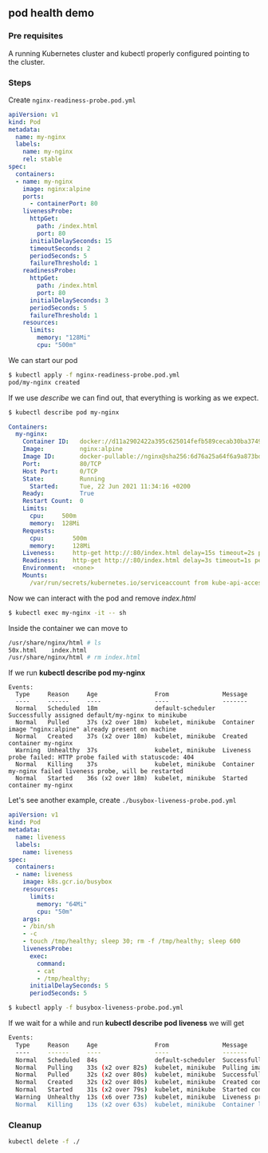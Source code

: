 ## pod health demo

### Pre requisites

A running Kubernetes cluster and kubectl properly configured pointing to the cluster.

### Steps

Create `nginx-readiness-probe.pod.yml`

```yml
apiVersion: v1
kind: Pod
metadata:
  name: my-nginx
  labels:
    name: my-nginx
    rel: stable
spec:
  containers:
  - name: my-nginx
    image: nginx:alpine
    ports:
      - containerPort: 80
    livenessProbe:
      httpGet:
        path: /index.html
        port: 80
      initialDelaySeconds: 15
      timeoutSeconds: 2
      periodSeconds: 5
      failureThreshold: 1
    readinessProbe:
      httpGet:
        path: /index.html
        port: 80
      initialDelaySeconds: 3
      periodSeconds: 5
      failureThreshold: 1
    resources:
      limits:
        memory: "128Mi"
        cpu: "500m"

```

We can start our pod

```bash
$ kubectl apply -f nginx-readiness-probe.pod.yml 
pod/my-nginx created
```

If we use _describe_ we can find out, that everything is working as we expect.

```bash
$ kubectl describe pod my-nginx
```

```yaml
Containers:
  my-nginx:
    Container ID:   docker://d11a2902422a395c625014fefb589cecab30ba37494ab4c4a86341d1b53eb9ca
    Image:          nginx:alpine
    Image ID:       docker-pullable://nginx@sha256:6d76a25a64f6a9a873bded796761bf7a1d18367570281d73d16750ce37fae297
    Port:           80/TCP
    Host Port:      0/TCP
    State:          Running
      Started:      Tue, 22 Jun 2021 11:34:16 +0200
    Ready:          True
    Restart Count:  0
    Limits:
      cpu:     500m
      memory:  128Mi
    Requests:
      cpu:        500m
      memory:     128Mi
    Liveness:     http-get http://:80/index.html delay=15s timeout=2s period=5s #success=1 #failure=1
    Readiness:    http-get http://:80/index.html delay=3s timeout=1s period=5s #success=1 #failure=1
    Environment:  <none>
    Mounts:
      /var/run/secrets/kubernetes.io/serviceaccount from kube-api-access-zpvwd (ro)
```

Now we can interact with the pod and remove _index.html_

```bash
$ kubectl exec my-nginx -it -- sh
```

Inside the container we can move to

```bash
/usr/share/nginx/html # ls
50x.html    index.html
/usr/share/nginx/html # rm index.html
```

If we run __kubectl describe pod my-nginx__

```
Events:
  Type     Reason     Age                From               Message
  ----     ------     ----               ----               -------
  Normal   Scheduled  18m                default-scheduler  Successfully assigned default/my-nginx to minikube
  Normal   Pulled     37s (x2 over 18m)  kubelet, minikube  Container image "nginx:alpine" already present on machine
  Normal   Created    37s (x2 over 18m)  kubelet, minikube  Created container my-nginx
  Warning  Unhealthy  37s                kubelet, minikube  Liveness probe failed: HTTP probe failed with statuscode: 404
  Normal   Killing    37s                kubelet, minikube  Container my-nginx failed liveness probe, will be restarted
  Normal   Started    36s (x2 over 18m)  kubelet, minikube  Started container my-nginx
```

Let's see another example, create `./busybox-liveness-probe.pod.yml`

```yml
apiVersion: v1
kind: Pod
metadata:
  name: liveness
  labels:
    name: liveness
spec:
  containers:
  - name: liveness
    image: k8s.gcr.io/busybox
    resources:
      limits:
        memory: "64Mi"
        cpu: "50m"
    args:
    - /bin/sh
    - -c
    - touch /tmp/healthy; sleep 30; rm -f /tmp/healthy; sleep 600
    livenessProbe:
      exec:
        command:
        - cat
        - /tmp/healthy;
      initialDelaySeconds: 5
      periodSeconds: 5
```

```bash
$ kubectl apply -f busybox-liveness-probe.pod.yml
```

If we wait for a while and run __kubectl describe pod liveness__ we will get 

```bash
Events:
  Type     Reason     Age                From               Message
  ----     ------     ----               ----               -------
  Normal   Scheduled  84s                default-scheduler  Successfully assigned default/liveness to minikube
  Normal   Pulling    33s (x2 over 82s)  kubelet, minikube  Pulling image "k8s.gcr.io/busybox"
  Normal   Pulled     32s (x2 over 80s)  kubelet, minikube  Successfully pulled image "k8s.gcr.io/busybox"
  Normal   Created    32s (x2 over 80s)  kubelet, minikube  Created container liveness
  Normal   Started    31s (x2 over 79s)  kubelet, minikube  Started container liveness
  Warning  Unhealthy  13s (x6 over 73s)  kubelet, minikube  Liveness probe failed: cat: can't open '/tmp/healthy;': No such file or directory
  Normal   Killing    13s (x2 over 63s)  kubelet, minikube  Container liveness failed liveness probe, will be restarted
```

### Cleanup

```bash
kubectl delete -f ./
```
